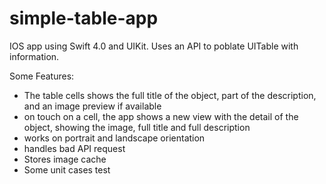 # simple-table-app

IOS app using Swift 4.0 and UIKit. Uses an API to poblate UITable with information. 

Some Features:
- The table cells shows the full title of the object, part of the description, and an image preview if available
- on touch on a cell, the app shows a new view with the detail of the object, showing the image, full title and full description
- works on portrait and landscape orientation
- handles bad API request
- Stores image cache
- Some unit cases test

